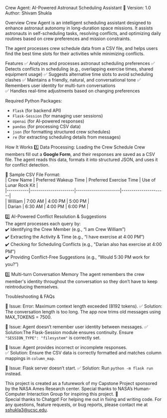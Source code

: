 Crew Agent: AI-Powered Astronaut Scheduling Assistant 🚀
Version: 1.0  
Author: Shivam Shukla  

Overview 
Crew Agent is an intelligent scheduling assistant designed to enhance astronaut autonomy in long-duration space missions. It assists astronauts in self-scheduling tasks, resolving conflicts, and optimizing daily routines based on crew preferences and mission constraints.

The agent processes crew schedule data from a CSV file, and helps users find the best time slots for their activities while minimizing conflicts.


Features
✅ Analyzes and processes astronaut scheduling preferences
✅ Detects conflicts in scheduling (e.g., overlapping exercise times, shared equipment usage)
✅ Suggests alternative time slots to avoid scheduling clashes 
✅ Maintains a friendly, natural, and conversational tone 
✅ Remembers user identity for multi-turn conversations  
✅ Handles real-time adjustments based on changing preferences


Required Python Packages: 
- `Flask` (for backend API)
- `Flask-Session` (for managing user sessions)
- `openai` (for AI-powered responses)
- `pandas` (for processing CSV data)
- `json` (for formatting structured crew schedules)
- `re` (for extracting scheduling details from messages)



How It Works
1️⃣ Data Processing: Loading the Crew Schedule 
Crew members fill out a **Google Form**, and their responses are saved as a CSV file. The agent reads this data, formats it into structured JSON, and uses it for conflict detection.

📁 Sample CSV File Format:  
| Crew Name | Preferred Wakeup Time | Preferred Exercise Time | Use of Lunar Rock Kit |  
|-----------|----------------------|----------------------|----------------------|  
| William   | 7:00 AM              | 4:00 PM              | 5:00 PM              |  
| Darian    | 6:30 AM              | 4:00 PM              | 6:00 PM              |  

2️⃣ AI-Powered Conflict Resolution & Suggestions  
The agent processes each query by:  
✔️ Identifying the Crew Member (e.g., “I am Crew William”)  
✔️ Extracting the Activity & Time (e.g., “I have exercise at 4:00 PM”)  
✔️ Checking for Scheduling Conflicts (e.g., "Darian also has exercise at 4:00 PM")  
✔️ Providing Conflict-Free Suggestions (e.g., “Would 5:30 PM work for you?”)  

3️⃣ Multi-turn Conversation Memory
The agent remembers the crew member's identity throughout the conversation so they don’t have to keep reintroducing themselves.


Troubleshooting & FAQs

🔴 Issue: Error: Maximum context length exceeded (8192 tokens). 
✅ Solution: The conversation length is too long. The app now trims old messages using MAX_TOKENS = 7500.

🔴 Issue: Agent doesn’t remember user identity between messages. 
✅ Solution:The Flask-Session module ensures continuity. Ensure `"SESSION_TYPE": "filesystem"` is correctly set.

🔴 Issue: Agent provides incorrect or incomplete responses.  
✅ Solution: Ensure the CSV data is correctly formatted and matches column mappings in `column_map`.

🔴 Issue: Flask server doesn’t start. 
✅ Solution: Run `python -m flask run` instead.

This project is created as a futurework of my Capstone Project sponsored by the NASA Ames Research center.
Special thanks to NASA’s Human-Computer Interaction Group for inspiring this project. 🙌  
Special thanks to Chatgpt! For helping me out in fixing and writing code. 
For any questions, feature requests, or bug reports, please contact me at sshukla3@ucsc.edu.

